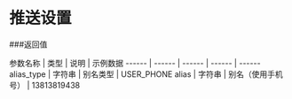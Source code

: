 
# 推送设置

###返回值

 参数名称 | 类型 | 说明 | 示例数据
 ------ | ------ | ------ | ------ | ------
 alias_type | 字符串 |  别名类型 | USER_PHONE
 alias  | 字符串 | 别名（使用手机号） | 13813819438
